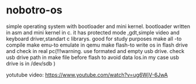 # nobotro-os
simple operating system with bootloader and mini kernel.
bootloader written in asm and mini kernel in c.
it has protected mode ,gdt,simple video and keyboard driver,standart c librarys.
good for study purposes
make all -to compile
make emu-to emulate in qemu
make flash-to write os in flash drive and check in real pc(!!!warning. use formated and empty usb drive.
check usb drive path in make file before flash to avoid data los.in my case usb drive is in /dev/sdb )


yotutube video:
https://www.youtube.com/watch?v=ug6WjV-6JwA
